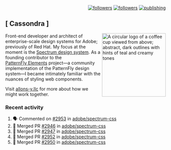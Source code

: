 <p align="right"><a rel="me" href="https://front-end.social/@castastrophe">
    <img alt="followers" title="Follow me on Mastodon" src="https://img.shields.io/mastodon/follow/109297102751309835?domain=https%3A%2F%2Ffront-end.social&label=Follow&logo=mastodon&logoColor=white&style=for-the-badge&labelColor=008080&color=006969"/></a>
  <a href="https://codepen.io/castastrophe/">
    <img alt="followers" title="Follow me on CodePen" src="https://img.shields.io/badge/23-1?color=640464&labelColor=7c007c&style=for-the-badge&logo=codepen&label=Follow"/></a>
<a href="https://castastrophe.medium.com/">
    <img alt="publishing" title="View articles on Medium" src="https://img.shields.io/badge/107-1?color=666&labelColor=444&label=subscribe&logo=medium&logoColor=white&style=for-the-badge"/></a>
</p>

## [&nbsp;Cassondra&nbsp;]

<img align="right" src="https://github-production-user-asset-6210df.s3.amazonaws.com/1840295/253016758-ba468774-1cd3-42c2-8f43-947b5eeb5edf.png" height="200" alt="A circular logo of a coffee cup viewed from above; abstract, dark outlines with hints of teal and creamy tones">

Front-end developer and architect of enterprise-scale design systems for Adobe; previously of Red Hat. My focus at the moment is the [Spectrum design system](https://github.com/adobe/spectrum-css). As a founding contributor to the [PatternFly&nbsp;Elements](https://github.com/patternfly/patternfly-elements) project&mdash;a community implementation of the PatternFly design system&mdash;I became intimately familiar with the nuances of styling web components.

Visit [allons-y.llc](http://allons-y.llc/) for more about how we might work together.

### Recent activity

<!--START_SECTION:activity-->
1. 🗣 Commented on [#2953](https://github.com/adobe/spectrum-css/pull/2953#issuecomment-2258987642) in [adobe/spectrum-css](https://github.com/adobe/spectrum-css)
2. 🎉 Merged PR [#2946](https://github.com/adobe/spectrum-css/pull/2946) in [adobe/spectrum-css](https://github.com/adobe/spectrum-css)
3. 🎉 Merged PR [#2947](https://github.com/adobe/spectrum-css/pull/2947) in [adobe/spectrum-css](https://github.com/adobe/spectrum-css)
4. 🎉 Merged PR [#2952](https://github.com/adobe/spectrum-css/pull/2952) in [adobe/spectrum-css](https://github.com/adobe/spectrum-css)
5. 🎉 Merged PR [#2950](https://github.com/adobe/spectrum-css/pull/2950) in [adobe/spectrum-css](https://github.com/adobe/spectrum-css)
<!--END_SECTION:activity-->
